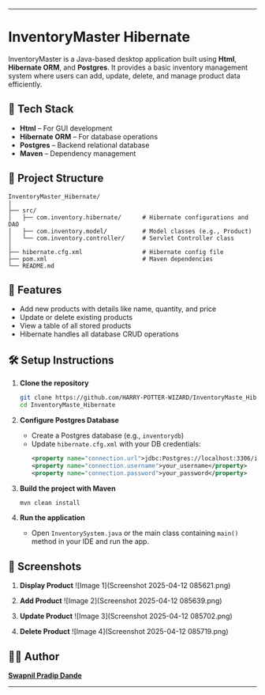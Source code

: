 
---

# InventoryMaster Hibernate

InventoryMaster is a Java-based desktop application built using **Html**, **Hibernate ORM**, and **Postgres**. It provides a basic inventory management system where users can add, update, delete, and manage product data efficiently.

## 🔧 Tech Stack

- **Html** – For GUI development  
- **Hibernate ORM** – For database operations  
- **Postgres** – Backend relational database  
- **Maven** – Dependency management  

## 📂 Project Structure

```
InventoryMaster_Hibernate/
│
├── src/
│   ├── com.inventory.hibernate/      # Hibernate configurations and DAO
│   ├── com.inventory.model/          # Model classes (e.g., Product)
│   └── com.inventory.controller/     # Servlet Controller class
│
├── hibernate.cfg.xml                 # Hibernate config file
├── pom.xml                           # Maven dependencies
└── README.md
```

## 🚀 Features

- Add new products with details like name, quantity, and price
- Update or delete existing products
- View a table of all stored products
- Hibernate handles all database CRUD operations

## 🛠️ Setup Instructions

1. **Clone the repository**
   ```bash
   git clone https://github.com/HARRY-POTTER-WIZARD/InventoryMaste_Hibernate.git
   cd InventoryMaste_Hibernate
   ```

2. **Configure Postgres Database**
   - Create a Postgres database (e.g., `inventorydb`)
   - Update `hibernate.cfg.xml` with your DB credentials:
     ```xml
     <property name="connection.url">jdbc:Postgres://localhost:3306/inventorydb</property>
     <property name="connection.username">your_username</property>
     <property name="connection.password">your_password</property>
     ```

3. **Build the project with Maven**
   ```bash
   mvn clean install
   ```

4. **Run the application**
   - Open `InventorySystem.java` or the main class containing `main()` method in your IDE and run the app.

## 📸 Screenshots
1. **Display Product**
![Image 1](Screenshot 2025-04-12 085621.png)

2. **Add Product**
![Image 2](Screenshot 2025-04-12 085639.png)
3. **Update Product**
![Image 3](Screenshot 2025-04-12 085702.png)
4. **Delete Product**
![Image 4](Screenshot 2025-04-12 085719.png)


## 🧑‍💻 Author

**[Swapnil Pradip Dande](https://github.com/HARRY-POTTER-WIZARD)**

---
